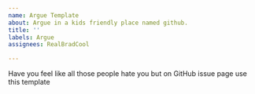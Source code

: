 ```yaml
---
name: Argue Template
about: Argue in a kids friendly place named github.
title: ''
labels: Argue
assignees: RealBradCool

---
```


Have you feel like all those people hate you but on GitHub issue page use this template
